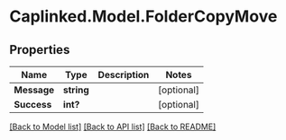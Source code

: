 # Caplinked.Model.FolderCopyMove
## Properties

Name | Type | Description | Notes
------------ | ------------- | ------------- | -------------
**Message** | **string** |  | [optional] 
**Success** | **int?** |  | [optional] 

[[Back to Model list]](../README.md#documentation-for-models) [[Back to API list]](../README.md#documentation-for-api-endpoints) [[Back to README]](../README.md)

